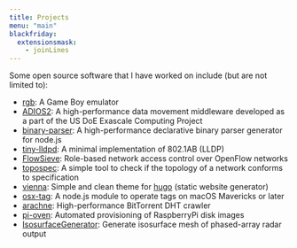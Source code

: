 ```yaml
---
title: Projects
menu: "main"
blackfriday:
  extensionsmask:
    - joinLines
---
```


Some open source software that I have worked on include (but are not limited
to):

- [rgb](https://github.com/keichi/rgb): A Game Boy emulator
- [ADIOS2](https://github.com/ornladios/ADIOS2): A high-performance data
    movement middleware developed as a part of the US DoE Exascale Computing
    Project
- [binary-parser](https://github.com/keichi/binary-parser): A high-performance
  declarative binary parser generator for node.js
- [tiny-lldpd](https://github.com/shimojo-lab/tiny-lldpd): A minimal
  implementation of 802.1AB (LLDP)
- [FlowSieve](https://github.com/shimojo-lab/flowsieve): Role-based network
  access control over OpenFlow networks
- [topospec](https://github.com/shimojo-lab/topospec): A simple tool to check
  if the topology of a network conforms to specification
- [vienna](https://github.com/keichi/vienna): Simple and clean theme for
  [hugo](https://gohugo.io/) (static website generator)
- [osx-tag](https://github.com/keichi/osx-tag): A node.js module to operate
  tags on macOS Mavericks or later
- [arachne](https://github.com/keichi/arachne-mk2): High-performance
  BitTorrent DHT crawler
- [pi-oven](https://github.com/keichi/pi-oven): Automated provisioning of
  RaspberryPi disk images
- [IsosurfaceGenerator](https://github.com/keichi/IsosurfaceGenerator):
  Generate isosurface mesh of phased-array radar output
